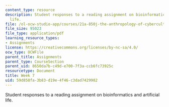```yaml
---
content_type: resource
description: Student responses to a reading assignment on bioinformatics and artificial
  life.
file: /ol-ocw-studio-app/courses/21a-850j-the-anthropology-of-cybercultures-spring-2009/59d858fa3b83d19e4f46c3dad7429982_MIT21A_850Js09_week7.pdf
file_size: 95023
file_type: application/pdf
learning_resource_types:
- Assignments
license: https://creativecommons.org/licenses/by-nc-sa/4.0/
ocw_type: OCWFile
parent_title: Assignments
parent_type: CourseSection
parent_uid: 8650da7b-c49d-e700-7f3a-ccb6fc73925c
resourcetype: Document
title: Week 7
uid: 59d858fa-3b83-d19e-4f46-c3dad7429982
---
```

Student responses to a reading assignment on bioinformatics and artificial life.
